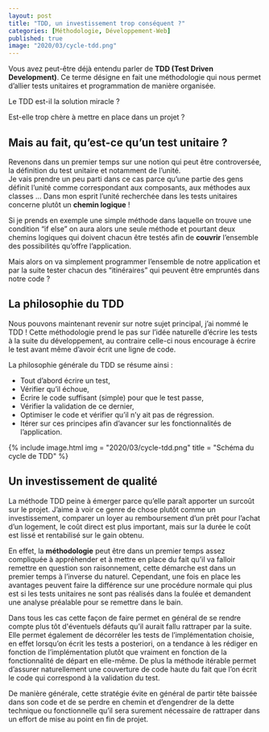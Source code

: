 ```yaml
---
layout: post
title: "TDD, un investissement trop conséquent ?"
categories: [Méthodologie, Développement-Web]
published: true
image: "2020/03/cycle-tdd.png"
---
```


Vous avez peut-être déjà entendu parler de **TDD (Test Driven Development)**. Ce terme désigne en fait une méthodologie qui nous permet d’allier tests unitaires et programmation de manière organisée.

Le TDD est-il la solution miracle ?

Est-elle trop chère à mettre en place dans un projet ? 

## Mais au fait, qu’est-ce qu’un test unitaire ? 

Revenons dans un premier temps sur une notion qui peut être controversée, la définition du test unitaire et notamment de l’unité.  
Je vais prendre un peu parti dans ce cas parce qu’une partie des gens définit l’unité comme correspondant aux composants, aux méthodes aux classes … 
Dans mon esprit l’unité recherchée dans les tests unitaires concerne plutôt un **chemin logique** !

Si je prends en exemple une simple méthode dans laquelle on trouve une condition “if else” on aura alors une seule méthode et pourtant deux chemins logiques qui doivent chacun être testés afin de **couvrir** l’ensemble des possibilités qu’offre l’application. 

Mais alors on va simplement programmer l’ensemble de notre application et par la suite tester chacun des “itinéraires” qui peuvent être empruntés dans notre code ?

## La philosophie du TDD

Nous pouvons maintenant revenir sur notre sujet principal, j’ai nommé le TDD ! 
Cette méthodologie prend le pas sur l’idée naturelle d’écrire les tests à la suite du développement, au contraire celle-ci nous encourage à écrire le test avant même d’avoir écrit une ligne de code. 

La philosophie générale du TDD se résume ainsi : 
* Tout d’abord écrire un test,
* Vérifier qu’il échoue,
* Écrire le code suffisant (simple) pour que le test passe,
* Vérifier la validation de ce dernier,
* Optimiser le code et vérifier qu’il n’y ait pas de régression.
* Itérer sur ces principes afin d’avancer sur les fonctionnalités de l’application.

{% include image.html img = "2020/03/cycle-tdd.png" title = "Schéma du cycle de TDD" %}

## Un investissement de qualité

La méthode TDD peine à émerger parce qu’elle paraît apporter un surcoût sur le projet.
J’aime à voir ce genre de chose plutôt comme un investissement, comparer un loyer au remboursement d’un prêt pour l’achat d’un logement, le coût direct est plus important, mais sur la durée le coût est lissé et rentabilisé sur le gain obtenu. 

En effet, la **méthodologie**  peut être dans un premier temps assez compliquée à appréhender et à mettre en place du fait qu’il va falloir remettre en question son raisonnement, cette démarche est dans un premier temps à l’inverse du naturel. 
Cependant, une fois en place les avantages peuvent faire la différence sur une procédure normale qui plus est si les tests unitaires ne sont pas réalisés dans la foulée et demandent une analyse préalable pour se remettre dans le bain. 

Dans tous les cas cette façon de faire permet en général de se rendre compte plus tôt d'éventuels défauts qu’il aurait fallu rattraper par la suite.
Elle permet également de décorréler les tests de l’implémentation choisie, en effet lorsqu’on écrit les tests a posteriori, on a tendance à les rédiger en fonction de l’implémentation plutôt que vraiment en fonction de la fonctionnalité de départ en elle-même.
De plus la méthode itérable permet d’assurer naturellement une couverture de code haute du fait que l’on écrit le code qui correspond à la validation du test.  

De manière générale, cette stratégie évite en général de partir tête baissée dans son code et de se perdre en chemin et d’engendrer de la dette technique ou fonctionnelle qu’il sera surement nécessaire de rattraper dans un effort de mise au point en fin de projet. 

